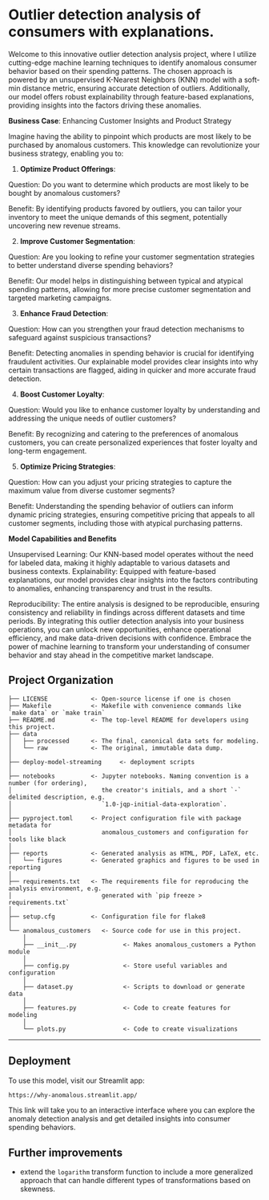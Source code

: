 
# Outlier detection analysis of consumers with explanations.

Welcome to this innovative outlier detection analysis project, where I utilize cutting-edge machine learning techniques to identify anomalous consumer behavior based on their spending patterns. The chosen approach is powered by an unsupervised K-Nearest Neighbors (KNN) model with a soft-min distance metric, ensuring accurate detection of outliers. Additionally, our model offers robust explainability through feature-based explanations, providing insights into the factors driving these anomalies.

**Business Case**: Enhancing Customer Insights and Product Strategy

Imagine having the ability to pinpoint which products are most likely to be purchased by anomalous customers. This knowledge can revolutionize your business strategy, enabling you to:

1. **Optimize Product Offerings**:

Question: Do you want to determine which products are most likely to be bought by anomalous customers?

Benefit: By identifying products favored by outliers, you can tailor your inventory to meet the unique demands of this segment, potentially uncovering new revenue streams.

2. **Improve Customer Segmentation**:

Question: Are you looking to refine your customer segmentation strategies to better understand diverse spending behaviors?

Benefit: Our model helps in distinguishing between typical and atypical spending patterns, allowing for more precise customer segmentation and targeted marketing campaigns.

3. **Enhance Fraud Detection**:

Question: How can you strengthen your fraud detection mechanisms to safeguard against suspicious transactions?

Benefit: Detecting anomalies in spending behavior is crucial for identifying fraudulent activities. Our explainable model provides clear insights into why certain transactions are flagged, aiding in quicker and more accurate fraud detection.

4. **Boost Customer Loyalty**:

Question: Would you like to enhance customer loyalty by understanding and addressing the unique needs of outlier customers?

Benefit: By recognizing and catering to the preferences of anomalous customers, you can create personalized experiences that foster loyalty and long-term engagement.

5. **Optimize Pricing Strategies**:

Question: How can you adjust your pricing strategies to capture the maximum value from diverse customer segments?

Benefit: Understanding the spending behavior of outliers can inform dynamic pricing strategies, ensuring competitive pricing that appeals to all customer segments, including those with atypical purchasing patterns.

**Model Capabilities and Benefits**


Unsupervised Learning: Our KNN-based model operates without the need for labeled data, making it highly adaptable to various datasets and business contexts.
Explainability: Equipped with feature-based explanations, our model provides clear insights into the factors contributing to anomalies, enhancing transparency and trust in the results.

Reproducibility: The entire analysis is designed to be reproducible, ensuring consistency and reliability in findings across different datasets and time periods.
By integrating this outlier detection analysis into your business operations, you can unlock new opportunities, enhance operational efficiency, and make data-driven decisions with confidence. Embrace the power of machine learning to transform your understanding of consumer behavior and stay ahead in the competitive market landscape.

## Project Organization
```
├── LICENSE            <- Open-source license if one is chosen
├── Makefile           <- Makefile with convenience commands like `make data` or `make train`
├── README.md          <- The top-level README for developers using this project.
├── data
│   ├── processed      <- The final, canonical data sets for modeling.
│   └── raw            <- The original, immutable data dump.
│
├── deploy-model-streaming     <- deployment scripts
│
├── notebooks          <- Jupyter notebooks. Naming convention is a number (for ordering),
│                         the creator's initials, and a short `-` delimited description, e.g.
│                         `1.0-jqp-initial-data-exploration`.
│
├── pyproject.toml     <- Project configuration file with package metadata for 
│                         anomalous_customers and configuration for tools like black
│
├── reports            <- Generated analysis as HTML, PDF, LaTeX, etc.
│   └── figures        <- Generated graphics and figures to be used in reporting
│
├── requirements.txt   <- The requirements file for reproducing the analysis environment, e.g.
│                         generated with `pip freeze > requirements.txt`
│
├── setup.cfg          <- Configuration file for flake8
│
└── anomalous_customers   <- Source code for use in this project.
    │
    ├── __init__.py             <- Makes anomalous_customers a Python module
    │
    ├── config.py               <- Store useful variables and configuration
    │
    ├── dataset.py              <- Scripts to download or generate data
    │
    ├── features.py             <- Code to create features for modeling
    │
    └── plots.py                <- Code to create visualizations
```

--------
## Deployment

To use this model, visit our Streamlit app:

```bash
https://why-anomalous.streamlit.app/
```
This link will take you to an interactive interface where you can explore the anomaly detection analysis and get detailed insights into consumer spending behaviors.



## Further improvements

- extend the `logarithm` transform function to include a more generalized approach that can handle different types of transformations based on skewness.